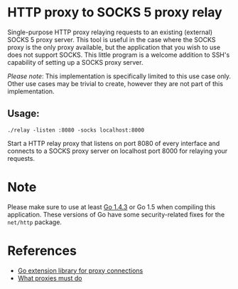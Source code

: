 # HTTP proxy to SOCKS 5 proxy relay

Single-purpose HTTP proxy relaying requests to an existing (external) SOCKS 5 proxy server. This tool is useful in the case where the SOCKS proxy is the only proxy available, but the application that you wish to use does not support SOCKS. This little program is a welcome addition to SSH's capability of setting up a SOCKS proxy server.

*Please note*: This implementation is specifically limited to this use case only. Other use cases may be trivial to create, however they are not part of this implementation.

## Usage:

`./relay -listen :8080 -socks localhost:8000`

Start a HTTP relay proxy that listens on port 8080 of every interface and connects to a SOCKS proxy server on localhost port 8000 for relaying your requests.

# Note

Please make sure to use at least [Go 1.4.3](https://github.com/golang/go/issues/12741) or Go 1.5 when compiling this application. These versions of Go have some security-related fixes for the `net/http` package.

# References

* [Go extension library for proxy connections](http://golang.org/x/net/proxy)
* [What proxies must do](https://www.mnot.net/blog/2011/07/11/what_proxies_must_do)
